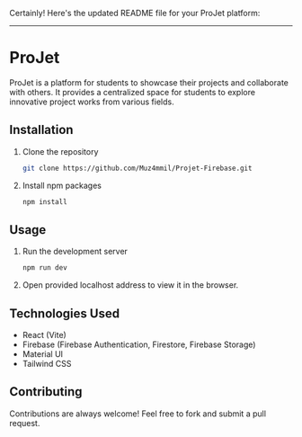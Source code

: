 Certainly! Here's the updated README file for your ProJet platform:

---

# ProJet

ProJet is a platform for students to showcase their projects and collaborate with others. It provides a centralized space for students to explore innovative project works from various fields.

## Installation

1. Clone the repository
   ```sh
   git clone https://github.com/Muz4mmil/Projet-Firebase.git
   ```
2. Install npm packages
   ```sh
   npm install
   ```

## Usage

1. Run the development server
   ```sh
   npm run dev
   ```
2. Open provided localhost address to view it in the browser.

## Technologies Used

- React (Vite)
- Firebase (Firebase Authentication, Firestore, Firebase Storage)
- Material UI
- Tailwind CSS

## Contributing

Contributions are always welcome! Feel free to fork and submit a pull request.
